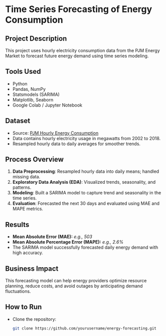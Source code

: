 # Time Series Forecasting of Energy Consumption 

##  Project Description
This project uses hourly electricity consumption data from the PJM Energy Market to forecast future energy demand using time series modeling.

##  Tools Used
- Python
- Pandas, NumPy
- Statsmodels (SARIMA)
- Matplotlib, Seaborn
- Google Colab / Jupyter Notebook

##  Dataset
- Source: [PJM Hourly Energy Consumption](https://www.kaggle.com/datasets/robikscube/hourly-energy-consumption)
- Data contains hourly electricity usage in megawatts from 2002 to 2018.
- Resampled hourly data to daily averages for smoother trends.

##  Process Overview
1. **Data Preprocessing**: Resampled hourly data into daily means; handled missing data.
2. **Exploratory Data Analysis (EDA)**: Visualized trends, seasonality, and patterns.
3. **Modeling**: Built a SARIMA model to capture trend and seasonality in the time series.
4. **Evaluation**: Forecasted the next 30 days and evaluated using MAE and MAPE metrics.

##  Results
- **Mean Absolute Error (MAE):** _e.g., 503_
- **Mean Absolute Percentage Error (MAPE):** _e.g., 2.6%_
- The SARIMA model successfully forecasted daily energy demand with high accuracy.

##  Business Impact
This forecasting model can help energy providers optimize resource planning, reduce costs, and avoid outages by anticipating demand fluctuations.

##  How to Run
- Clone the repository:
  ```bash
  git clone https://github.com/yourusername/energy-forecasting.git
